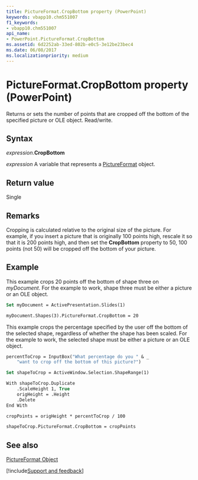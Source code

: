 ```yaml
---
title: PictureFormat.CropBottom property (PowerPoint)
keywords: vbapp10.chm551007
f1_keywords:
- vbapp10.chm551007
api_name:
- PowerPoint.PictureFormat.CropBottom
ms.assetid: 6d2252ab-33ed-802b-e0c5-3e12be23bec4
ms.date: 06/08/2017
ms.localizationpriority: medium
---
```



# PictureFormat.CropBottom property (PowerPoint)

Returns or sets the number of points that are cropped off the bottom of the specified picture or OLE object. Read/write. 


## Syntax

_expression_.**CropBottom**

_expression_ A variable that represents a [PictureFormat](PowerPoint.PictureFormat.md) object.


## Return value

Single


## Remarks

Cropping is calculated relative to the original size of the picture. For example, if you insert a picture that is originally 100 points high, rescale it so that it is 200 points high, and then set the **CropBottom** property to 50, 100 points (not 50) will be cropped off the bottom of your picture.


## Example

This example crops 20 points off the bottom of shape three on _myDocument_. For the example to work, shape three must be either a picture or an OLE object.


```vb
Set myDocument = ActivePresentation.Slides(1)

myDocument.Shapes(3).PictureFormat.CropBottom = 20
```

This example crops the percentage specified by the user off the bottom of the selected shape, regardless of whether the shape has been scaled. For the example to work, the selected shape must be either a picture or an OLE object.




```vb
percentToCrop = InputBox("What percentage do you " & _
    "want to crop off the bottom of this picture?")

Set shapeToCrop = ActiveWindow.Selection.ShapeRange(1)

With shapeToCrop.Duplicate
    .ScaleHeight 1, True
    origHeight = .Height
    .Delete
End With

cropPoints = origHeight * percentToCrop / 100

shapeToCrop.PictureFormat.CropBottom = cropPoints
```


## See also


[PictureFormat Object](PowerPoint.PictureFormat.md)

[!include[Support and feedback](~/includes/feedback-boilerplate.md)]